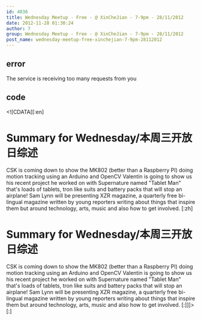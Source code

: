 ```yaml
---
id: 4036
title: Wednesday Meetup - Free - @ XinCheJian - 7-9pm - 28/11/2012
date: 2012-11-28 01:30:24
author: 7
group: Wednesday Meetup - Free - @ XinCheJian - 7-9pm - 28/11/2012
post_name: wednesday-meetup-free-xinchejian-7-9pm-28112012
---
```


## error
The service is receiving too many requests from you

## code
 <!\[CDATA\[\[:en\]

# Summary for Wednesday/本周三开放日综述

CSK is coming down to show the MK802 (better than a Raspberry PI) doing motion tracking using an Arduino and OpenCV Valentin is going to show us his recent project he worked on with Supernature named "Tablet Man" that's loads of tablets, tron like suits and battery packs that will stop an airplane! Sam Lynn will be presenting XZR magazine, a quarterly free bi-lingual magazine written by young reporters writing about things that inspire them but around technology, arts, music and also how to get involved. \[:zh\]

# Summary for Wednesday/本周三开放日综述

CSK is coming down to show the MK802 (better than a Raspberry PI) doing motion tracking using an Arduino and OpenCV Valentin is going to show us his recent project he worked on with Supernature named "Tablet Man" that's loads of tablets, tron like suits and battery packs that will stop an airplane! Sam Lynn will be presenting XZR magazine, a quarterly free bi-lingual magazine written by young reporters writing about things that inspire them but around technology, arts, music and also how to get involved. \[:\]\]\]> \[:\]
